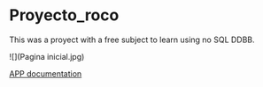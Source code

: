# Proyecto_roco


This was a proyect with a free subject to learn using no SQL DDBB.

![](Pagina inicial.jpg)


[APP documentation](./Manual%20Creador%20de%20vias.pdf)



